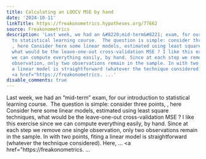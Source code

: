 ```yaml
---
title: Calculating an LOOCV MSE by hand
date: '2024-10-11'
linkTitle: https://freakonometrics.hypotheses.org/77662
source: Freakonometrics
description: 'Last week, we had an &#8220;mid-term&#8221; exam, for our introduction
  to statistical learning course.  The question is simple: consider three points,
  , here Consider here some linear models, estimated using least square techniques,
  what would be the leave-one-out cross-validation MSE ? I like this exercise since
  we can compute everything easily, by hand. Since at each step we remove one single
  observation, only two observations remain in the sample. In with two points, fiting
  a linear model is straightforward (whatever the technique considered). Here, &#8230;
  <a href="https://freakonometrics. ...'
disable_comments: true
---
```

Last week, we had an &#8220;mid-term&#8221; exam, for our introduction to statistical learning course.  The question is simple: consider three points, , here Consider here some linear models, estimated using least square techniques, what would be the leave-one-out cross-validation MSE ? I like this exercise since we can compute everything easily, by hand. Since at each step we remove one single observation, only two observations remain in the sample. In with two points, fiting a linear model is straightforward (whatever the technique considered). Here, &#8230; <a href="https://freakonometrics. ...